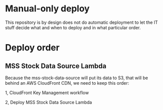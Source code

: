 # Manual-only deploy

This repository is by design does not do automatic deployment to let the IT stuff decide what and when to deploy and in what particular order.

# Deploy order

## MSS Stock Data Source Lambda

Because the mss-stock-data-source will put its data to S3, that will be behind an AWS CloudFront CDN, we need to keep this order:

1, CloudFront Key Management workflow

2, Deploy MSS Stock Data Source Lambda